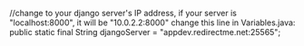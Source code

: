 //change to your django server's IP address, if your server is "localhost:8000", it will be "10.0.2.2:8000" change this line in Variables.java:
public static final String djangoServer = "appdev.redirectme.net:25565"; 

